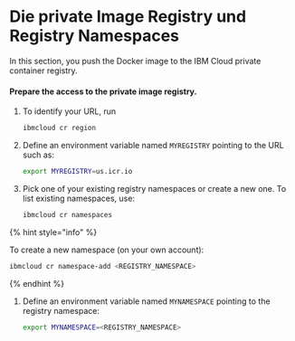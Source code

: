 # Die private Image Registry und Registry Namespaces

In this section, you push the Docker image to the IBM Cloud private container registry.

#### Prepare the access to the private image registry.

1. To identify your  URL, run

   ```bash
   ibmcloud cr region
   ```

2. Define an environment variable named `MYREGISTRY` pointing to the URL such as:

   ```bash
   export MYREGISTRY=us.icr.io
   ```

3. Pick one of your existing registry namespaces or create a new one. To list existing namespaces, use:

   ```bash
   ibmcloud cr namespaces
   ```

{% hint style="info" %}


To create a new namespace \(on your own account\):

```bash
ibmcloud cr namespace-add <REGISTRY_NAMESPACE>
```
{% endhint %}

1. Define an environment variable named `MYNAMESPACE` pointing to the registry namespace:

   ```bash
   export MYNAMESPACE=<REGISTRY_NAMESPACE>
   ```

